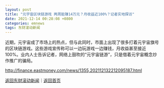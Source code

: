 ```yaml
---
layout: post
title: "元宇宙区块链游戏 两周能赚14万元？月收益近100%？记者实地探访"
date: 2021-12-14 00:28:08 +0800
categories: emnews
tags: 东财滚动新闻
---
```


近期，元宇宙成了市场上的热点，但与此同时，市面上出现了很多打着元宇宙旗号的区块链游戏。这些游戏宣传称可以一边玩游戏一边赚钱，月收益甚至接近100%。业内人士告诉记者，网络上鼓吹的“元宇宙链游”，只是借着元宇宙概念炒作推广的骗局。

<http://finance.eastmoney.com/news/1355,202112132212095187.html>

[返回东财滚动新闻](//finews.withounder.com/emnews/)｜[返回首页](//finews.withounder.com/)